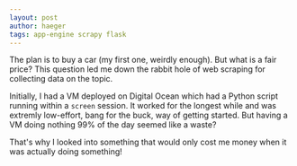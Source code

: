 ```yaml
---
layout: post
author: haeger
tags: app-engine scrapy flask
---
```


The plan is to buy a car (my first one, weirdly enough). But what is a fair price? This question led me down the rabbit hole of web scraping for collecting data on the topic.

Initially, I had a VM deployed on Digital Ocean which had a Python script running within a `screen` session. It worked for the longest while and was extremly low-effort, bang for the buck, way of getting started. But having a VM doing nothing 99% of the day seemed like a waste?

That's why I looked into something that would only cost me money when it was actually doing something!